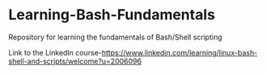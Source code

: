 # Learning-Bash-Fundamentals
Repository for learning the fundamentals of Bash/Shell scripting

Link to the LinkedIn course-https://www.linkedin.com/learning/linux-bash-shell-and-scripts/welcome?u=2006096
